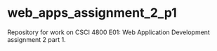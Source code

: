 # web_apps_assignment_2_p1
Repository for work on CSCI 4800 E01: Web Application Development assignment 2 part 1.
